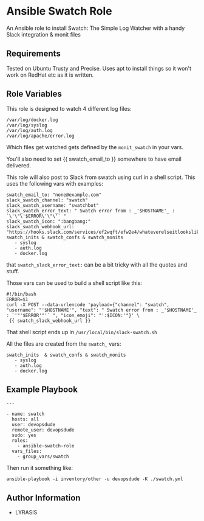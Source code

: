 Ansible Swatch Role
=========

An Ansible role to install Swatch: The Simple Log Watcher with a handy Slack integration & monit files

Requirements
------------

Tested on Ubuntu Trusty and Precise. Uses apt to install things so it won't work on RedHat etc as it is written.

Role Variables
--------------

This role is designed to watch 4 different log files:

```
/var/log/docker.log
/var/log/syslog
/var/log/auth.log
/var/log/apache/error.log
```

Which files get watched gets defined by the `monit_swatch` in your vars.

You'll also need to set {{ swatch_email_to }} somewhere to have email delivered.

This role will also post to Slack from swatch using curl in a shell script. This uses the following vars with examples:

```
swatch_email_to: "none@example.com"
slack_swatch_channel: "swatch"
slack_swatch_username: "swatchbot"
slack_swatch_error_text: " Swatch error from : _'$HOSTNAME'_ : `\'\"\'$ERROR\'\"\'` "
slack_swatch_icon: ":bangbang:" 
slack_swatch_webhook_url: "https://hooks.slack.com/services/ef2wqft/efw2e4/whateverelseitlookslikehere"
swatch_inits & swatch_confs & swatch_monits
   - syslog
   - auth.log
   - docker.log
```

that `swatch_slack_error_text:` can be a bit tricky with all the quotes and stuff.

Those vars can be used to build a shell script like this:

```
#!/bin/bash
ERROR=$1
curl -X POST --data-urlencode 'payload={"channel": "swatch", "username": "'$HOSTNAME'", "text": " Swatch error from : _'$HOSTNAME'_ : `'"'$ERROR'"'` ", "icon_emoji": "':$ICON:'"}' \
 {{ swatch_slack_webhook_url }}

```

That shell script ends up in `/usr/local/bin/slack-swatch.sh`

All the files are created from the `swatch_` vars:
```
swatch_inits  & swatch_confs & swatch_monits
   - syslog
   - auth.log
   - docker.log
```

Example Playbook
----------------
```
---

- name: swatch
  hosts: all
  user: devopsdude
  remote_user: devopsdude
  sudo: yes
  roles:
    - ansible-swatch-role
  vars_files:
    - group_vars/swatch
```
Then run it something like:

`ansible-playbook -i inventory/other -u devopsdude -K ./swatch.yml`

Author Information
------------------

- LYRASIS
